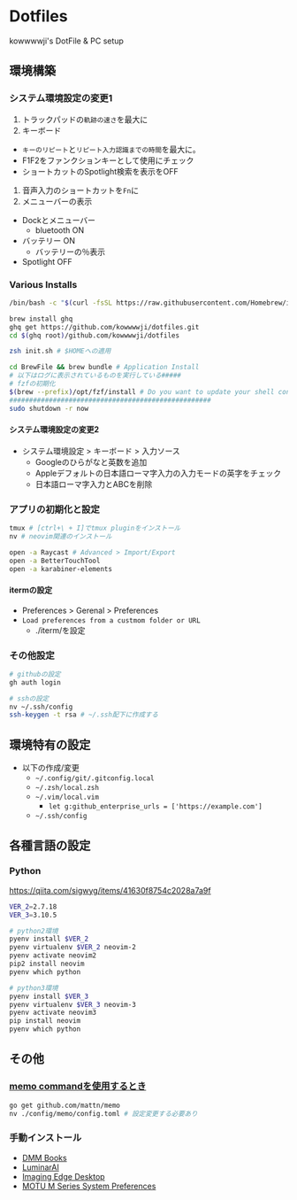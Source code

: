 # Dotfiles

kowwwwji's DotFile & PC setup

## 環境構築

### システム環境設定の変更1

1. トラックパッドの`軌跡の速さ`を最大に
1. キーボード
  - `キーのリピート`と`リピート入力認識までの時間`を最大に。
  - F1F2をファンクションキーとして使用にチェック
  - ショートカットのSpotlight検索を表示をOFF
1. 音声入力のショートカットを`Fn`に
1. メニューバーの表示
  - Dockとメニューバー
    - bluetooth ON
  - バッテリー ON
    - バッテリーの％表示
  - Spotlight OFF

### Various Installs

```zsh
/bin/bash -c "$(curl -fsSL https://raw.githubusercontent.com/Homebrew/install/master/install.sh)"

brew install ghq
ghq get https://github.com/kowwwwji/dotfiles.git
cd $(ghq root)/github.com/kowwwwji/dotfiles

zsh init.sh # $HOMEへの適用

cd BrewFile && brew bundle # Application Install
# 以下はログに表示されているものを実行している#####
# fzfの初期化
$(brew --prefix)/opt/fzf/install # Do you want to update your shell configuration files? はNoにする。
###################################################
sudo shutdown -r now

```

#### システム環境設定の変更2

- システム環境設定 > キーボード > 入力ソース
  - Googleのひらがなと英数を追加
  - Appleデフォルトの日本語ローマ字入力の入力モードの英字をチェック
  - 日本語ローマ字入力とABCを削除

### アプリの初期化と設定

```zsh
tmux # [ctrl+\ + I]でtmux pluginをインストール
nv # neovim関連のインストール

open -a Raycast # Advanced > Import/Export
open -a BetterTouchTool
open -a karabiner-elements
```

#### itermの設定

- Preferences > Gerenal > Preferences
- `Load preferences from a custmom folder or URL`
  - ./iterm/を設定

### その他設定

```zsh
# githubの設定
gh auth login

# sshの設定
nv ~/.ssh/config
ssh-keygen -t rsa # ~/.ssh配下に作成する
```

## 環境特有の設定

- 以下の作成/変更
  - `~/.config/git/.gitconfig.local`
  - `~/.zsh/local.zsh`
  - `~/.vim/local.vim`
    - `let g:github_enterprise_urls = ['https://example.com']`
  - `~/.ssh/config`

## 各種言語の設定
### Python

https://qiita.com/sigwyg/items/41630f8754c2028a7a9f

<!-- TODO:  asdfの設定をする。-->

```zsh
VER_2=2.7.18
VER_3=3.10.5

# python2環境
pyenv install $VER_2
pyenv virtualenv $VER_2 neovim-2
pyenv activate neovim2
pip2 install neovim
pyenv which python

# python3環境
pyenv install $VER_3
pyenv virtualenv $VER_3 neovim-3
pyenv activate neovim3
pip install neovim
pyenv which python
```

## その他

### [memo commandを使用するとき](https://mattn.kaoriya.net/software/memo.htm)

```zsh
go get github.com/mattn/memo
nv ./config/memo/config.toml # 設定変更する必要あり
```

### 手動インストール

- [DMM Books](https://book.dmm.com/info_bookviewer.html#intro-mac)
- [LuminarAI](https://skylum.com/jp/account/my-softwar://skylum.com/jp/account/my-software)
- [Imaging Edge Desktop](https://creatorscloud.sony.net/catalog/ja-jp/ie-desktop/index.html)
- [MOTU M Series System Preferences](https://motu.com/en-us/download/product/408/?details=true)
